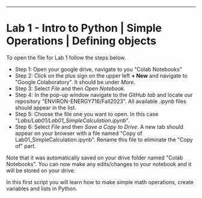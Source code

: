 ---
# Lab 1 - Intro to Python | Simple Operations | Defining objects


To open the file for Lab 1 follow the steps below.

* Step 1: Open your google drive, navigate to you "Colab Notebooks" <br>
* Step 2: Click on the plus sign on the upper left **+ New** and navigate to "Google Colaboratory". It should be under *More*. <br>
* Step 3: Select *File* and then *Open Notebook*. <br>
* Step 4: In the pop-up window navigate to the *GitHub tab* and locate our repository "ENVIRON-ENERGY716/Fall2023". All available *.ipynb* files should appear in the list. <br>
* Step 5: Choose the file one you want to open. In this case "*Labs/Lab01/Lab01_SimpleCalculation.ipynb*".
* Step 6: Select *File* and then *Save a Copy to Drive*. A new tab should appear on your browser with a file named "Copy of Lab01_SimpleCalculation.ipynb". Rename this file to eliminate the "Copy of" part. <br>

Note that it was automatically saved on your drive folder named "Colab Notebooks". You can now make any edits/changes to your notebook and it will be stored on your drive. <br>

In this first script you will learn how to make simple math operations, create variables and lists in Python.
